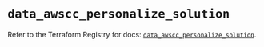 # `data_awscc_personalize_solution`

Refer to the Terraform Registry for docs: [`data_awscc_personalize_solution`](https://registry.terraform.io/providers/hashicorp/awscc/0.70.0/docs/data-sources/personalize_solution).
